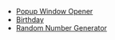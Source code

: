 - [Popup Window Opener](http://lucasstinchcombe.github.io/)
- [Birthday](http://lucasstinchcombe.github.io/birthday.html)
- [Random Number Generator](http://lucasstinchcombe.github.io/random.html)

